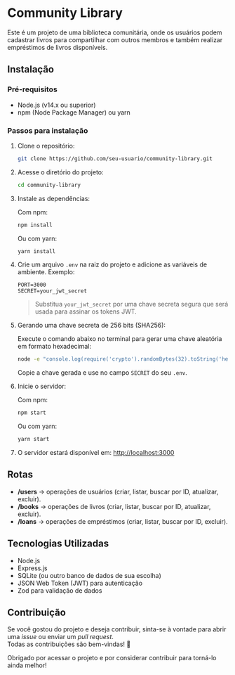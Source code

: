 # Community Library

Este é um projeto de uma biblioteca comunitária, onde os usuários podem cadastrar livros para compartilhar com outros membros e também realizar empréstimos de livros disponíveis.

## Instalação

### Pré-requisitos

- Node.js (v14.x ou superior)
- npm (Node Package Manager) ou yarn

### Passos para instalação

1. Clone o repositório:

   ```bash
   git clone https://github.com/seu-usuario/community-library.git
   ```

2. Acesse o diretório do projeto:

   ```bash
   cd community-library
   ```

3. Instale as dependências:

   Com npm:

   ```bash
   npm install
   ```

   Ou com yarn:

   ```bash
   yarn install
   ```

4. Crie um arquivo `.env` na raiz do projeto e adicione as variáveis de ambiente. Exemplo:

   ```env
   PORT=3000
   SECRET=your_jwt_secret
   ```

   > Substitua `your_jwt_secret` por uma chave secreta segura que será usada para assinar os tokens JWT.

5. Gerando uma chave secreta de 256 bits (SHA256):

   Execute o comando abaixo no terminal para gerar uma chave aleatória em formato hexadecimal:

   ```bash
   node -e "console.log(require('crypto').randomBytes(32).toString('hex'))"
   ```

   Copie a chave gerada e use no campo `SECRET` do seu `.env`.

6. Inicie o servidor:

   Com npm:

   ```bash
   npm start
   ```

   Ou com yarn:

   ```bash
   yarn start
   ```

7. O servidor estará disponível em: [http://localhost:3000](http://localhost:3000)

## Rotas

- **/users** → operações de usuários (criar, listar, buscar por ID, atualizar, excluir).
- **/books** → operações de livros (criar, listar, buscar por ID, atualizar, excluir).
- **/loans** → operações de empréstimos (criar, listar, buscar por ID, excluir).

## Tecnologias Utilizadas

- Node.js
- Express.js
- SQLite (ou outro banco de dados de sua escolha)
- JSON Web Token (JWT) para autenticação
- Zod para validação de dados

## Contribuição

Se você gostou do projeto e deseja contribuir, sinta-se à vontade para abrir uma *issue* ou enviar um *pull request*.  
Todas as contribuições são bem-vindas! 🎉

Obrigado por acessar o projeto e por considerar contribuir para torná-lo ainda melhor!
